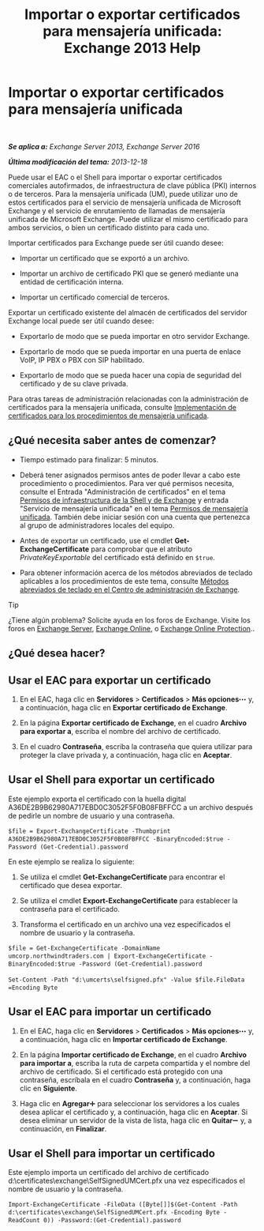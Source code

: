 ﻿---
title: 'Importar o exportar certificados para mensajería unificada: Exchange 2013 Help'
TOCTitle: Importar o exportar certificados para mensajería unificada
ms:assetid: ee688c33-2e08-47e7-95fc-04ba10238341
ms:mtpsurl: https://technet.microsoft.com/es-es/library/Dn205143(v=EXCHG.150)
ms:contentKeyID: 54652460
ms.date: 04/23/2018
mtps_version: v=EXCHG.150
ms.translationtype: HT
---

# Importar o exportar certificados para mensajería unificada

 

_**Se aplica a:** Exchange Server 2013, Exchange Server 2016_

_**Última modificación del tema:** 2013-12-18_

Puede usar el EAC o el Shell para importar o exportar certificados comerciales autofirmados, de infraestructura de clave pública (PKI) internos o de terceros. Para la mensajería unificada (UM), puede utilizar uno de estos certificados para el servicio de mensajería unificada de Microsoft Exchange y el servicio de enrutamiento de llamadas de mensajería unificada de Microsoft Exchange. Puede utilizar el mismo certificado para ambos servicios, o bien un certificado distinto para cada uno.

Importar certificados para Exchange puede ser útil cuando desee:

  - Importar un certificado que se exportó a un archivo.

  - Importar un archivo de certificado PKI que se generó mediante una entidad de certificación interna.

  - Importar un certificado comercial de terceros.

Exportar un certificado existente del almacén de certificados del servidor Exchange local puede ser útil cuando desee:

  - Exportarlo de modo que se pueda importar en otro servidor Exchange.

  - Exportarlo de modo que se pueda importar en una puerta de enlace VoIP, IP PBX o PBX con SIP habilitado.

  - Exportarlo de modo que se pueda hacer una copia de seguridad del certificado y de su clave privada.

Para otras tareas de administración relacionadas con la administración de certificados para la mensajería unificada, consulte [Implementación de certificados para los procedimientos de mensajería unificada](deploying-certificates-for-um-procedures-exchange-2013-help.md).

## ¿Qué necesita saber antes de comenzar?

  - Tiempo estimado para finalizar: 5 minutos.

  - Deberá tener asignados permisos antes de poder llevar a cabo este procedimiento o procedimientos. Para ver qué permisos necesita, consulte el Entrada "Administración de certificados" en el tema [Permisos de infraestructura de la Shell y de Exchange](exchange-and-shell-infrastructure-permissions-exchange-2013-help.md) y entrada "Servicio de mensajería unificada" en el tema [Permisos de mensajería unificada](unified-messaging-permissions-exchange-2013-help.md). También debe iniciar sesión con una cuenta que pertenezca al grupo de administradores locales del equipo.

  - Antes de exportar un certificado, use el cmdlet **Get-ExchangeCertificate** para comprobar que el atributo *PrivateKeyExportable* del certificado está definido en `$true`.

  - Para obtener información acerca de los métodos abreviados de teclado aplicables a los procedimientos de este tema, consulte [Métodos abreviados de teclado en el Centro de administración de Exchange](keyboard-shortcuts-in-the-exchange-admin-center-exchange-online-protection-help.md).


> [!TIP]
> ¿Tiene algún problema? Solicite ayuda en los foros de Exchange. Visite los foros en <A href="https://go.microsoft.com/fwlink/p/?linkid=60612">Exchange Server</A>, <A href="https://go.microsoft.com/fwlink/p/?linkid=267542">Exchange Online</A>, o <A href="https://go.microsoft.com/fwlink/p/?linkid=285351">Exchange Online Protection</A>..



## ¿Qué desea hacer?

## Usar el EAC para exportar un certificado

1.  En el EAC, haga clic en **Servidores** \> **Certificados** \> **Más opciones**![Icono Más opciones](images/JJ150550.5381819e-3b21-4873-8714-e9b956290b28(EXCHG.150).gif "Icono Más opciones") y, a continuación, haga clic en **Exportar certificado de Exchange**.

2.  En la página **Exportar certificado de Exchange**, en el cuadro **Archivo para exportar a**, escriba el nombre del archivo de certificado.

3.  En el cuadro **Contraseña**, escriba la contraseña que quiera utilizar para proteger la clave privada y, a continuación, haga clic en **Aceptar**.

## Usar el Shell para exportar un certificado

Este ejemplo exporta el certificado con la huella digital A36DE2B9B62980A717EBD0C3052F5F0B08FBFFCC a un archivo después de pedirle un nombre de usuario y una contraseña.

    $file = Export-ExchangeCertificate -Thumbprint A36DE2B9B62980A717EBD0C3052F5F0B08FBFFCC -BinaryEncoded:$true -Password (Get-Credential).password

En este ejemplo se realiza lo siguiente:

1.  Se utiliza el cmdlet **Get-ExchangeCertificate** para encontrar el certificado que desea exportar.

2.  Se utiliza el cmdlet **Export-ExchangeCertificate** para establecer la contraseña para el certificado.

3.  Transforma el certificado en un archivo una vez especificados el nombre de usuario y la contraseña.

<!-- end list -->

    $file = Get-ExchangeCertificate -DomainName umcorp.northwindtraders.com | Export-ExchangeCertificate -BinaryEncoded:$true -Password (Get-Credential).password

    Set-Content -Path "d:\umcerts\selfsigned.pfx" -Value $file.FileData =Encoding Byte

## Usar el EAC para importar un certificado

1.  En el EAC, haga clic en **Servidores** \> **Certificados** \> **Más opciones**![Icono Más opciones](images/JJ150550.5381819e-3b21-4873-8714-e9b956290b28(EXCHG.150).gif "Icono Más opciones") y, a continuación, haga clic en **Importar certificado de Exchange**.

2.  En la página **Importar certificado de Exchange**, en el cuadro **Archivo para importar a**, escriba la ruta de carpeta compartida y el nombre del archivo de certificado. Si el certificado está protegido con una contraseña, escríbala en el cuadro **Contraseña** y, a continuación, haga clic en **Siguiente**.

3.  Haga clic en **Agregar**![Agregar icono](images/JJ218640.c1e75329-d6d7-4073-a27d-498590bbb558(EXCHG.150).gif "Agregar icono") para seleccionar los servidores a los cuales desea aplicar el certificado y, a continuación, haga clic en **Aceptar**. Si desea eliminar un servidor de la vista de lista, haga clic en **Quitar**![Icono de quitar](images/JJ657492.479b6ced-8d64-4277-a725-f17fea202b28(EXCHG.150).gif "Icono de quitar") y, a continuación, en **Finalizar**.

## Usar el Shell para importar un certificado

Este ejemplo importa un certificado del archivo de certificado d:\\certificates\\exchange\\SelfSignedUMCert.pfx una vez especificados el nombre de usuario y la contraseña.

    Import-ExchangeCertificate -FileData ([Byte[]]$(Get-Content -Path d:\certificates\exchange\SelfSignedUMCert.pfx -Encoding Byte -ReadCount 0)) -Password:(Get-Credential).password

